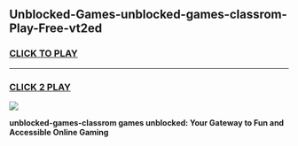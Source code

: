 
## Unblocked-Games-unblocked-games-classrom-Play-Free-vt2ed
<h3>
<a href="https://premium76.site?title=unblocked-games-classrom&ref=18A1">CLICK TO PLAY</a></h3>
<hr>

<h3>
<a href="https://premium76.site?title=unblocked-games-classrom&ref=18A1">CLICK 2 PLAY</a>
  
</h3>

<a href="https://premium76.site?title=unblocked-games-classrom&ref=18A1"><img src="https://clearcache.store/games.png"></a>


**unblocked-games-classrom games unblocked: Your Gateway to Fun and Accessible Online Gaming**

